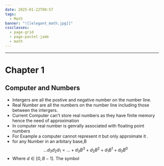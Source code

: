 ```yaml
---
date: 2025-01-22T00:57
tags:
  - Math
banner: "![[elegant_math.jpg]]"
cssclasses:
  - page-grid
  - page-pastel-jade
  - math
---
```

---
# Chapter 1 
## Computer and Numbers 
- Intergers are all the postive and negative number on the number line.
- Real Number are all the numbers on the number line including those between the intergers.
- Current Computer can't store real numbers as they have finite memory hence the need of approximation 
- In computer real number is genrally associated with floating point numbers
- For Example a computer cannot represent $\pi$ but only approimate it .
- for any Number in an arbitary base,B
$$
\dots d_{3}d_{2}d_{1} = \dots+d_{3}B^3+d_{2}B^2+d_{1}B^1+d_{0}B^0
$$
- Where $d\in[0,B-1]$. The symbol






